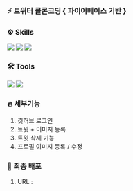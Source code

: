 ### ⚡️ 트위터 클론코딩 { 파이어베이스 기반 }

### ⚙️ Skills

<img src="https://img.shields.io/badge/React-61DAFB?style=flat&logo=React&logoColor=white"/> <img src="https://img.shields.io/badge/TypeScript-3178C6?style=flat&logo=TypeScript&logoColor=white"/>
<img src="https://img.shields.io/badge/Firebase-FFCA28?style=flat&logo=Firebase&logoColor=white"/>

### 🛠 Tools

<img src="https://img.shields.io/badge/Visual Studio Code-007ACC?style=flat&logo=Visual Studio Code&logoColor=white"/>
<img src="https://img.shields.io/badge/Git-F05032?style=flat&logo=Git&logoColor=white" />

### 🔥 세부기능

1. 깃허브 로그인
2. 트윗 + 이미지 등록
3. 트윗 삭제 기능
4. 프로필 이미지 등록 / 수정

### 🐼 최종 배포

1. URL :
